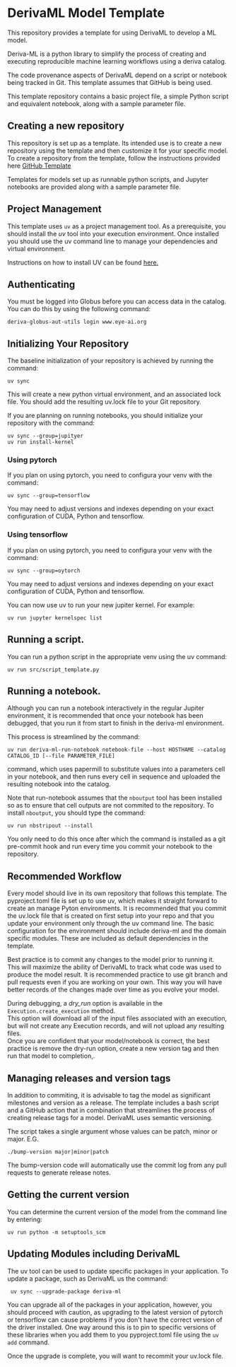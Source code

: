 # DerivaML Model Template

This repository provides a template for using DerivaML to develop a ML model.

Deriva-ML is a python library to simplify the process of creating and executing reproducible machine learning workflows
using a deriva catalog.

The code provenance aspects of DerivaML depend on a script or notebook being tracked in Git. 
This template assumes that GitHub is being used.

This template repository contains a basic project file, a simple Python script and equivalent notebook, along with a sample parameter file.

## Creating a new repository

This repository is set up as a template.  Its intended use is to create a new repository using the template and then customize it for your specific model.
To create a repository from the template, follow the instructions provided here [GitHub Template](https://docs.github.com/en/repositories/creating-and-managing-repositories/creating-a-repository-from-a-template)

Templates for models set up as runnable python scripts, and Jupyter notebooks are provided along with a sample parameter file.

## Project Management

This template uses `uv` as a project management tool.  As a prerequisite, you should install the *uv* tool into your execution environment.
Once installed you should use the uv command line to manage your dependencies and virtual environment.

Instructions on how to install UV can be found [here.](https://docs.astral.sh/uv/)
## Authenticating

You must be logged into Globus before you can access data in the catalog.
You can do this by using the following command:

```
deriva-globus-aut-utils login www.eye-ai.org
```
## Initializing Your Repository

The baseline initialization of your repository is achieved by running the command:
```aiignore
uv sync
```

This will create a new python virtual environment, and an associated lock file.  You should
add the resulting uv.lock file to your Git repository.

If you are planning on running notebooks, you should initialize your repository with the command:
```aiignore
uv sync --group=jupityer
uv run install-kernel
```
### Using pytorch

If you plan on using pytorch, you need to configura your venv with the command:
```aiignore
uv sync --group=tensorflow
```
You may need to adjust versions and indexes depending on your exact configuration of CUDA, Python and tensorflow.

### Using tensorflow

If you plan on using pytorch, you need to configura your venv with the command:
```aiignore
uv sync --group=oytorch
```
You may need to adjust versions and indexes depending on your exact configuration of CUDA, Python and tensorflow.

You can now use uv to run your new jupiter kernel.  For example:
```aiignore
uv run jupyter kernelspec list
```
## Running a script.

You can run a python script in the appropriate venv using the uv command:
```aiignore
uv run src/script_template.py
```

## Running a notebook.

Although you can run a notebook interactively in the regular Jupiter environment, it is recommended that once your 
notebook has been debugged, that you run it from start to finish in the deriva-ml environment.

This process is streamlined by the command:
```
uv run deriva-ml-run-notebook notebook-file --host HOSTHAME --catalog CATALOG_ID [--file PARAMETER_FILE]
 ```
 command, which uses papermill to substitute values into a parameters
cell in your notebook, and then runs every cell in sequence and uploaded the resulting notebook into the catalog.

Note that run-notebook assumes that the `nboutput` tool has been installed so as to ensure that cell outputs are not
commited to the repository. To install `nboutput`, you should type the command:
```aiignore
uv run nbstripout --install
```
You only need to do this once after which the command is installed as a git pre-commit hook and run every time you 
commit your notebook to the repository.

## Recommended Workflow

Every model should live in its own repository that follows this template. 
The pyproject.toml file is set up to use uv, which makes it straight forward to create an manage Pyton environments.
It is recommended that you commit the uv.lock file that is created on first setup into your repo and that you update
your environment only through the uv command line.
The basic configuration for the environment should include deriva-ml and the domain specific modules.
These are included as default dependencies in the template.

Best practice is to commit any changes to the model prior to running it.  
This will maximize the ability of DerivaML to track what code was used to produce the model result.
It is recommended practice to use git branch and pull requests even if you are working on your own.
This way you will have better records of the changes made over time as you evolve your model.

During debugging, a *dry_run* option is available in the `Execution.create_execution` method.  
This option will download all of the input files associated with an execution, but will not create any Execution records,
and will not upload any resulting files.  
Once you are confident that your model/notebook is correct, the best practice is remove the dry-run option, create a new version tag and then run that model to completion,.

## Managing releases and version tags

In addition to commiting, it is advisable to tag the model as significant milestones and version as a release.
The template includes a bash script and a GitHub action that in combination that streamlines the process of creating release tags for a model.
DerivaML uses semantic versioning.

The script takes a single argument whose values can be patch, minor or major. E.G.
```aiignore
./bump-version major|minor|patch
```
The bump-version code will automatically use the commit log from any pull requests to generate release notes. 

## Getting the current version

You can determine the current version of the model from the command line by entering:
```aiignore
uv run python -m setuptools_scm
```

## Updating Modules including DerivaML

The uv tool can be used to update specific packages in your application.
To update a package, such as DerivaML us the command:
```
 uv sync --upgrade-package deriva-ml
```
You can upgrade all of the packages in your application, however, you should proceed with caution, as upgrading to the latest version of pytorch or tensorflow can cause problems if you don't have the correct version of the driver installed.
One way around this is to pin to specific versions of these libraries when you add them to you pyproject.toml file using the `uv add` command.

Once the upgrade is complete, you will want to recommit your uv.lock file.
